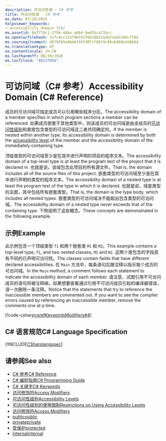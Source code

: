 ```yaml
---
description: 可访问性域 - C# 参考
title: 可访问性域 - C# 参考
ms.date: 07/20/2015
helpviewer_keywords:
- accessibility domain [C#]
ms.assetid: 8af779c1-275b-44be-a864-9edfbca71bcc
ms.openlocfilehash: 2cfc4cc72a79b33276b7d822a2b31eb518dcf784
ms.sourcegitcommit: d579fb5e4b46745fd0f1f8874c94c6469ce58604
ms.translationtype: HT
ms.contentlocale: zh-CN
ms.lasthandoff: 08/30/2020
ms.locfileid: "89127056"
---
```

# <a name="accessibility-domain-c-reference"></a><span data-ttu-id="898f8-103">可访问域（C# 参考）</span><span class="sxs-lookup"><span data-stu-id="898f8-103">Accessibility Domain (C# Reference)</span></span>
<span data-ttu-id="898f8-104">成员的可访问域可指定成员可以引用哪些程序分区。</span><span class="sxs-lookup"><span data-stu-id="898f8-104">The accessibility domain of a member specifies in which program sections a member can be referenced.</span></span> <span data-ttu-id="898f8-105">如果成员嵌套于其他类型中，则该成员的可访问域是由该成员的[可访问性级别](./accessibility-levels.md)和直接包含类型的可访问域这二者共同确定的。</span><span class="sxs-lookup"><span data-stu-id="898f8-105">If the member is nested within another type, its accessibility domain is determined by both the [accessibility level](./accessibility-levels.md) of the member and the accessibility domain of the immediately containing type.</span></span>  
  
 <span data-ttu-id="898f8-106">顶级类型的可访问域至少是在其中进行声明的项目的程序文本。</span><span class="sxs-lookup"><span data-stu-id="898f8-106">The accessibility domain of a top-level type is at least the program text of the project that it is declared in.</span></span> <span data-ttu-id="898f8-107">也就是说，该域包含此项目的所有源文件。</span><span class="sxs-lookup"><span data-stu-id="898f8-107">That is, the domain includes all of the source files of this project.</span></span> <span data-ttu-id="898f8-108">嵌套类型的可访问域至少是在其中进行声明的类型的程序文本。</span><span class="sxs-lookup"><span data-stu-id="898f8-108">The accessibility domain of a nested type is at least the program text of the type in which it is declared.</span></span> <span data-ttu-id="898f8-109">也就是说，域是类型的主题，其中包括所有嵌套类型。</span><span class="sxs-lookup"><span data-stu-id="898f8-109">That is, the domain is the type body, which includes all nested types.</span></span> <span data-ttu-id="898f8-110">嵌套类型的可访问域决不能超出包含类型的可访问域。</span><span class="sxs-lookup"><span data-stu-id="898f8-110">The accessibility domain of a nested type never exceeds that of the containing type.</span></span> <span data-ttu-id="898f8-111">下例说明了这些概念。</span><span class="sxs-lookup"><span data-stu-id="898f8-111">These concepts are demonstrated in the following example.</span></span>  
  
## <a name="example"></a><span data-ttu-id="898f8-112">示例</span><span class="sxs-lookup"><span data-stu-id="898f8-112">Example</span></span>  
 <span data-ttu-id="898f8-113">此示例包含一个顶级类型 `T1` 和两个嵌套类 `M1` 和 `M2`。</span><span class="sxs-lookup"><span data-stu-id="898f8-113">This example contains a top-level type, `T1`, and two nested classes, `M1` and `M2`.</span></span> <span data-ttu-id="898f8-114">这两个类包含的字段具有不同的已声明可访问性。</span><span class="sxs-lookup"><span data-stu-id="898f8-114">The classes contain fields that have different declared accessibilities.</span></span> <span data-ttu-id="898f8-115">在 `Main` 方法中，每条语句后跟注释以指示每个成员的可访问域。</span><span class="sxs-lookup"><span data-stu-id="898f8-115">In the `Main` method, a comment follows each statement to indicate the accessibility domain of each member.</span></span> <span data-ttu-id="898f8-116">请注意，试图引用不可访问成员的语句将被注释掉。如果想要查看通过引用不可访问成员引起的编译器错误，请一次删除一条注释。</span><span class="sxs-lookup"><span data-stu-id="898f8-116">Notice that the statements that try to reference the inaccessible members are commented out. If you want to see the compiler errors caused by referencing an inaccessible member, remove the comments one at a time.</span></span>  
  
[!code-csharp[csrefKeywordsModifiers#4](~/samples/snippets/csharp/VS_Snippets_VBCSharp/csrefKeywordsModifiers/CS/csrefKeywordsModifiers.cs#4)]
  
## <a name="c-language-specification"></a><span data-ttu-id="898f8-117">C# 语言规范</span><span class="sxs-lookup"><span data-stu-id="898f8-117">C# Language Specification</span></span>  
 [!INCLUDE[CSharplangspec](~/includes/csharplangspec-md.md)]  
  
## <a name="see-also"></a><span data-ttu-id="898f8-118">请参阅</span><span class="sxs-lookup"><span data-stu-id="898f8-118">See also</span></span>

- [<span data-ttu-id="898f8-119">C# 参考</span><span class="sxs-lookup"><span data-stu-id="898f8-119">C# Reference</span></span>](../index.md)
- [<span data-ttu-id="898f8-120">C# 编程指南</span><span class="sxs-lookup"><span data-stu-id="898f8-120">C# Programming Guide</span></span>](../../programming-guide/index.md)
- [<span data-ttu-id="898f8-121">C# 关键字</span><span class="sxs-lookup"><span data-stu-id="898f8-121">C# Keywords</span></span>](./index.md)
- [<span data-ttu-id="898f8-122">访问修饰符</span><span class="sxs-lookup"><span data-stu-id="898f8-122">Access Modifiers</span></span>](./access-modifiers.md)
- [<span data-ttu-id="898f8-123">可访问性级别</span><span class="sxs-lookup"><span data-stu-id="898f8-123">Accessibility Levels</span></span>](./accessibility-levels.md)
- [<span data-ttu-id="898f8-124">可访问性级别的使用限制</span><span class="sxs-lookup"><span data-stu-id="898f8-124">Restrictions on Using Accessibility Levels</span></span>](./restrictions-on-using-accessibility-levels.md)
- [<span data-ttu-id="898f8-125">访问修饰符</span><span class="sxs-lookup"><span data-stu-id="898f8-125">Access Modifiers</span></span>](../../programming-guide/classes-and-structs/access-modifiers.md)
- [<span data-ttu-id="898f8-126">public</span><span class="sxs-lookup"><span data-stu-id="898f8-126">public</span></span>](./public.md)
- [<span data-ttu-id="898f8-127">private</span><span class="sxs-lookup"><span data-stu-id="898f8-127">private</span></span>](./private.md)
- [<span data-ttu-id="898f8-128">受保护</span><span class="sxs-lookup"><span data-stu-id="898f8-128">protected</span></span>](./protected.md)
- [<span data-ttu-id="898f8-129">internal</span><span class="sxs-lookup"><span data-stu-id="898f8-129">internal</span></span>](./internal.md)
